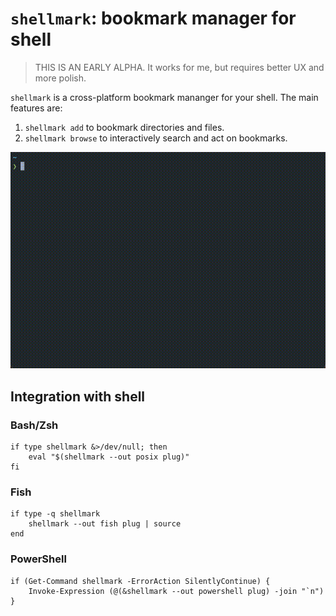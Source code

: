 # `shellmark`: bookmark manager for shell

> THIS IS AN EARLY ALPHA. It works for me, but requires better UX and more polish.

`shellmark` is a cross-platform bookmark mananger for your shell. 
The main features are:
1. `shellmark add` to bookmark directories and files.
2. `shellmark browse` to interactively search and act on bookmarks.

<img src="./assets/shellmark.gif" alt="Shellmark demonstration: CLI and TUI"/>

## Integration with shell

### Bash/Zsh

```
if type shellmark &>/dev/null; then
    eval "$(shellmark --out posix plug)"
fi
```

### Fish

```
if type -q shellmark
    shellmark --out fish plug | source
end
```

### PowerShell

```
if (Get-Command shellmark -ErrorAction SilentlyContinue) {
    Invoke-Expression (@(&shellmark --out powershell plug) -join "`n")
}
```